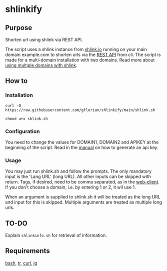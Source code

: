 # shlinkify
## Purpose
Shorten url using shlink via REST API.

The script uses a shlink instance from [shlink.io](https://shlink.io) running on your main domain example.com to shorten urls via the [REST API](https://shlink.io/documentation/api-docs/) from cli. The script is made for a multi-domain installation with two domains. Read more about [using multiple domains with shlink](https://shlink.io/documentation/advanced/multiple-domains/).

## How to
### Installation
`curl -O https://raw.githubusercontent.com/gflorian/shlinkify/main/shlink.sh`

`chmod u+x shlink.sh`

### Configuration
You need to change the values for DOMAIN1, DOMAIN2 and APIKEY at the beginning of the script. Read in the [manual](https://shlink.io/documentation/api-docs/authentication/) on how to generate an api key.

### Usage
You may just run shlink.sh and follow the prompts. The only mandatory input is the 'Lang URL' (long URL). All other inputs can be skipped with return. Tags, if desired, need to be comma separated, as in the [web-client](https://app.shlink.io/). If you don't choose a domain, i.e. by entering 1 or 2, it wil use 1.

When an argument is supplied to shlink.sh it will be treated as the long URL and input for this is skipped. Multiple arguments are treated as multiple long urls.

## TO-DO
Explain `shlinkinfo.sh` for retrieval of information.

## Requirements
[bash](https://www.gnu.org/software/bash/), [tr](http://www.gnu.org/software/coreutils/tr), [curl](https://curl.se/), [jq](https://stedolan.github.io/jq/)
